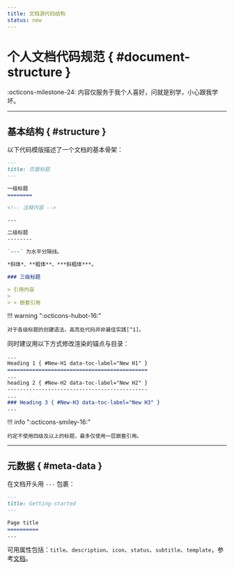 ```yaml
---
title: 文档源代码结构
status: new
---
```


个人文档代码规范 { #document-structure }
========================================

:octicons-milestone-24: 内容仅服务于我个人喜好，问就是别学，小心跟我学坏。

---

基本结构 { #structure }
-----------------------

以下代码模版描述了一个文档的基本骨架：

``` markdown title="template.md" linenums="1" hl_lines="5 6 12 13 19"
---
title: 页面标题
---

一级标题
========

<!-- 注释内容 -->

---

二级标题
--------

`---` 为水平分隔线。

*斜体*、**粗体**、***斜粗体***。

### 三级标题

> 引用内容
>
> > 嵌套引用
```

!!! warning ":octicons-hubot-16:"

    对于各级标题的创建语法，高亮处代码并非最佳实践[^1]。

[^1]:
    兼顾了源代码的可读性，但很大程度上取决于我个人的偏好，**并非最佳工程实践**，不值得学习。

同时建议用以下方式修改渲染的锚点与目录：

``` markdown
...
Heading 1 { #New-H1 data-toc-label="New H1" }
=============================================
...
heading 2 { #New-H2 data-toc-label="New H2" }
---------------------------------------------
...
### Heading 3 { #New-H3 data-toc-label="New H3" }
...
```

!!! info ":octicons-smiley-16:"
    
    约定不使用四级及以上的标题，最多仅使用一层嵌套引用。

---

元数据 { #meta-data }
---------------------

在文档开头用 `---` 包裹：

``` markdown linenums="1" hl_lines="2"
---
title: Getting-started
---

Page title
==========
...
```

可用属性包括：`title`、`description`、`icon`、`status`、`subtitle`、`template`，参考[文档][ref]。

  [ref]: https://squidfunk.github.io/mkdocs-material/reference/
